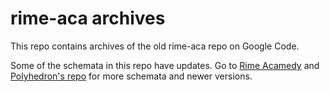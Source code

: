 rime-aca archives
===

This repo contains archives of the old rime-aca repo on Google Code.

Some of the schemata in this repo have updates.
Go to [Rime Acamedy](https://github.com/rime-aca/schemata) and [Polyhedron's repo](https://github.com/biopolyhedron/rime_schemata) for more schemata and newer versions.
